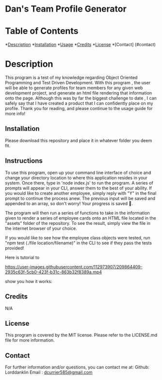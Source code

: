 # Dan's Team Profile Generator
# Table of Contents
*[Description](#description)
*[Installation](#installation)
*[Usage](#usage)
*[Credits](#credits)
*[License](#license)
*[Contact] (#contact)

# Description
This program is a test of my knowledge regarding Object Oriented Programming and Test Driven Development. With this program , the user will be able to  generate profiles for team members for any  given web development project, and generate an html file rendering that information onto the page. Although this was by far the biggest challenge to date , I can safely say that  I have created a product that I can confidently place on my profile. Thank you for reading, and please continue to the usage guide for more info!
## Installation
Please download this repository and place it in whatever folder you deem fit.
## Instructions
To use this program, open up your command line interface of choice and change your directory location to where this application resides in your system. Once there, type in 'node index.js' to run the program. A series of prompts will appear in your CLI, answer them to the best of your ability. If you would like to create another employee, simply reply with "Y" in the final prompt to continue the process anew. The previous input will be saved and appended to an array, so don't worry! Your progress is saved 🚀.

The program will then run a series of functions to take in the information given to render a series of employee cards onto an HTML file located in the "assets" folder of the repository. To see the result, simply view the file in the internet browser of your choice. 

If you would like to see how the employee class objects were tested, run "npm test (./file location/filename)" in the CLI to see if they pass the tests provided! 

Here is tutorial to 

https://user-images.githubusercontent.com/112973907/209864409-2935c63f-5cb0-423f-b31c-863b32f8389a.mp4

show you how it works: 

## Credits
N/A
## License
This program is covered by the MIT license. Please refer to the LICENSE.md file for more information.
## Contact
For further information and/or questions, you can contact me at:
Github: Lorddanklin
Email : dcurrier585@gmail.com
